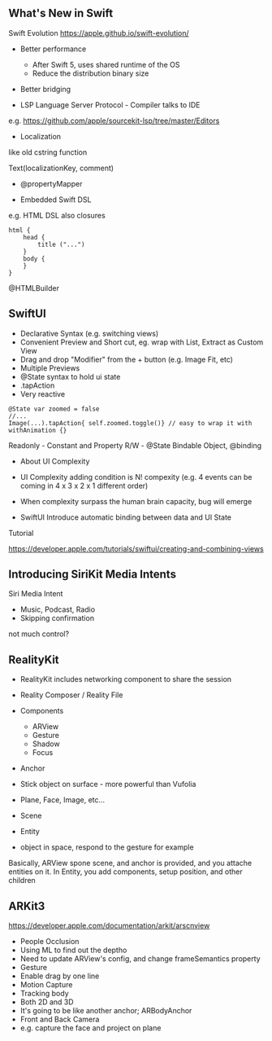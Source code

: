 
## What's New in Swift

Swift Evolution
https://apple.github.io/swift-evolution/


- Better performance
   - After Swift 5, uses shared runtime of the OS
   - Reduce the distribution binary size

- Better bridging

- LSP Language Server Protocol - Compiler talks to IDE

e.g.
https://github.com/apple/sourcekit-lsp/tree/master/Editors

- Localization

like old cstring function

Text(localizationKey, comment)

- @propertyMapper

- Embedded Swift DSL 

e.g. HTML DSL
also closures

```
html {
	head {
		title ("...")
	}
	body {
	}
}
```

@HTMLBuilder


## SwiftUI

- Declarative Syntax (e.g. switching views)
- Convenient Preview and Short cut, eg. wrap with List, Extract as Custom View
- Drag and drop "Modifier" from the + button (e.g. Image Fit, etc)
- Multiple Previews 
- @State syntax to hold ui state
- .tapAction
- Very reactive

```
@State var zoomed = false
//...
Image(...).tapAction{ self.zoomed.toggle()} // easy to wrap it with withAnimation {}
```

Readonly - Constant and Property
R/W  - @State Bindable Object, @binding

- About UI Complexity
- UI Complexity adding condition is N! compexity (e.g. 4 events can be coming in 4 x 3 x 2 x 1 different order)
- When complexity surpass the human brain capacity, bug will emerge

- SwiftUI Introduce automatic binding between data and UI State

Tutorial

https://developer.apple.com/tutorials/swiftui/creating-and-combining-views

## Introducing SiriKit Media Intents

Siri Media Intent

- Music, Podcast, Radio
- Skipping confirmation

not much control?

## RealityKit

- RealityKit includes networking component to share the session 
- Reality Composer / Reality File

- Components
   - ARView
    - Gesture
    - Shadow
    - Focus
 - Anchor
  - Stick object on surface - more powerful than Vufolia
  - Plane, Face, Image, etc...
- Scene
- Entity
 - object in space, respond to the gesture for example

Basically, ARView spone scene, and anchor is provided, and you attache entities on it. In Entity, you add components, setup position, and other children

## ARKit3

https://developer.apple.com/documentation/arkit/arscnview

- People Occlusion
 - Using ML to find out the deptho
 - Need to update ARView's config, and change frameSemantics property
- Gesture
 - Enable drag by one line 
- Motion Capture
 - Tracking body
 - Both 2D and 3D
 - It's going to be like another anchor; ARBodyAnchor
- Front and Back Camera
 - e.g. capture the face and project on plane

